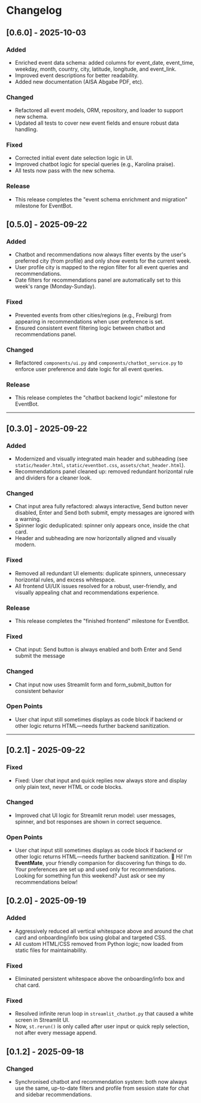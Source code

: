 # Changelog

## [0.6.0] - 2025-10-03
### Added
- Enriched event data schema: added columns for event_date, event_time, weekday, month, country, city, latitude, longitude, and event_link.
- Improved event descriptions for better readability.
- Added new documentation (AISA Abgabe PDF, etc).

### Changed
- Refactored all event models, ORM, repository, and loader to support new schema.
- Updated all tests to cover new event fields and ensure robust data handling.

### Fixed
- Corrected initial event date selection logic in UI.
- Improved chatbot logic for special queries (e.g., Karolina praise).
- All tests now pass with the new schema.

### Release
- This release completes the "event schema enrichment and migration" milestone for EventBot.


## [0.5.0] - 2025-09-22
### Added
- Chatbot and recommendations now always filter events by the user's preferred city (from profile) and only show events for the current week.
- User profile city is mapped to the region filter for all event queries and recommendations.
- Date filters for recommendations panel are automatically set to this week's range (Monday-Sunday).

### Fixed
- Prevented events from other cities/regions (e.g., Freiburg) from appearing in recommendations when user preference is set.
- Ensured consistent event filtering logic between chatbot and recommendations panel.

### Changed
- Refactored `components/ui.py` and `components/chatbot_service.py` to enforce user preference and date logic for all event queries.

### Release
- This release completes the "chatbot backend logic" milestone for EventBot.

---

## [0.3.0] - 2025-09-22
### Added
- Modernized and visually integrated main header and subheading (see `static/header.html`, `static/eventbot.css`, `assets/chat_header.html`).
- Recommendations panel cleaned up: removed redundant horizontal rule and dividers for a cleaner look.

### Changed
- Chat input area fully refactored: always interactive, Send button never disabled, Enter and Send both submit, empty messages are ignored with a warning.
- Spinner logic deduplicated: spinner only appears once, inside the chat card.
- Header and subheading are now horizontally aligned and visually modern.

### Fixed
- Removed all redundant UI elements: duplicate spinners, unnecessary horizontal rules, and excess whitespace.
- All frontend UI/UX issues resolved for a robust, user-friendly, and visually appealing chat and recommendations experience.

### Release
- This release completes the "finished frontend" milestone for EventBot.

### Fixed
- Chat input: Send button is always enabled and both Enter and Send submit the message
### Changed
- Chat input now uses Streamlit form and form_submit_button for consistent behavior
### Open Points
- User chat input still sometimes displays as code block if backend or other logic returns HTML—needs further backend sanitization.
---
## [0.2.1] - 2025-09-22
### Fixed
- Fixed: User chat input and quick replies now always store and display only plain text, never HTML or code blocks.
### Changed
- Improved chat UI logic for Streamlit rerun model: user messages, spinner, and bot responses are shown in correct sequence.
### Open Points
- User chat input still sometimes displays as code block if backend or other logic returns HTML—needs further backend sanitization.
👋 Hi! I'm <b>EventMate</b>, your friendly companion for discovering fun things to do. Your preferences are set up and used only for recommendations. Looking for something fun this weekend? Just ask or see my recommendations below!






## [0.2.0] - 2025-09-19
### Added
- Aggressively reduced all vertical whitespace above and around the chat card and onboarding/info box using global and targeted CSS.
- All custom HTML/CSS removed from Python logic; now loaded from static files for maintainability.

### Fixed
- Eliminated persistent whitespace above the onboarding/info box and chat card.
### Fixed
- Resolved infinite rerun loop in `streamlit_chatbot.py` that caused a white screen in Streamlit UI.
- Now, `st.rerun()` is only called after user input or quick reply selection, not after every message append.

## [0.1.2] - 2025-09-18
### Changed
- Synchronised chatbot and recommendation system: both now always use the same, up-to-date filters and profile from session state for chat and sidebar recommendations.
